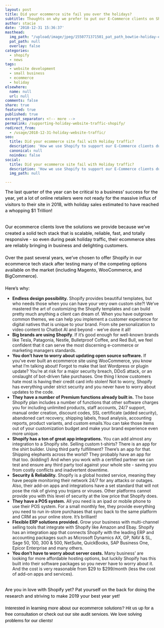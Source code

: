 ```yaml
---
layout: post
title: Did your ecommerce site fail you over the holidays?
subtitle: Thoughts on why we prefer to put our E-Commerce clients on Shopify
author: stacie
date: '2018-12-31 15:36:37'
masthead:
  img_path: "/upload/image/jpeg/1550771371501_pat_path_bowtie-holiday-ecommerce-overlay.jpg"
  pat_path: null
  overlay: false
categories:
  - shopify
  - news
tags:
  - website development
  - small business
  - ecommerce
  - holiday
elsewhere:
  name: null
  url: null
comments: false
share: true
featured: true
published: true
excerpt_separator: <!-- more -->
permalink: /supporting-holiday-website-traffic-shopify/
redirect_from:
  - /usage/2018-12-31-holiday-website-traffic/
seo:
  title: Did your ecommerce site fail with Holiday traffic?
  description: 'How we use Shopify to support our E-Commerce clients during peak demand periods'
  canonical: null
  noindex: false
social:
  title: Did your ecommerce site fail with Holiday traffic?
  description: 'How we use Shopify to support our E-Commerce clients during peak demand periods'
  img_path: null

---
```


<p dir="ltr" style="line-height: 1.38; margin-top: 0pt; margin-bottom: 0pt;"><span style=""><span style="font-size: 11pt; color: #000000; background-color: transparent;  font-style: normal; font-variant: normal; text-decoration: none; vertical-align: baseline; white-space: pre-wrap;">The last quarter of the year can be critical to a business&rsquo; success for the year, yet a lot of online retailers were not ready for the massive influx of visitors to their site in 2018, with holiday sales estimated to have reached a whopping $1 Trillion! </span><strong id="docs-internal-guid-880b7a32-7fff-ebe3-b29c-cee7a0a33f84" style="font-weight: normal;"></strong></span></p>
<p><span style=""><!-- more --></span></p>
<p dir="ltr" style="line-height: 1.38; margin-top: 0pt; margin-bottom: 0pt;">&nbsp;</p>
<p dir="ltr" style="line-height: 1.38; margin-top: 0pt; margin-bottom: 0pt;"><span style="font-size: 11pt;  color: #000000; background-color: transparent;  font-style: normal; font-variant: normal; text-decoration: none; vertical-align: baseline; white-space: pre-wrap;">Our ecommerce clients love the solutions we provide because we&rsquo;ve created a solid tech stack that is scalable, reliable, fast, and totally responsive - so even during peak holiday traffic, their ecommerce sites are reliably bringing in business and delighting customers. </span></p>
<p dir="ltr" style="line-height: 1.38; margin-top: 0pt; margin-bottom: 0pt;">&nbsp;</p>
<p dir="ltr" style="line-height: 1.38; margin-top: 0pt; margin-bottom: 0pt;"><span style="font-size: 11pt;  color: #000000; background-color: transparent;  font-style: normal; font-variant: normal; text-decoration: none; vertical-align: baseline; white-space: pre-wrap;">Over the past several years, we&rsquo;ve chosen to offer Shopify in our ecommerce tech stack after testing many of the competing options available on the market (including Magento, WooCommerce, and BigCommerce). </span></p>
<p dir="ltr" style="line-height: 1.38; margin-top: 0pt; margin-bottom: 0pt;">&nbsp;</p>
<p dir="ltr" style="line-height: 1.38; margin-top: 0pt; margin-bottom: 0pt;"><span style="font-size: 11pt;  color: #000000; background-color: transparent;  font-style: normal; font-variant: normal; text-decoration: none; vertical-align: baseline; white-space: pre-wrap;">Here&rsquo;s why:</span></p>
<ul>
<li dir="ltr"><span style=""><strong>Endless design possibility.</strong> Shopify provides beautiful templates, but who needs those when you can have your very own custom site?! We&rsquo;ve mastered the art of customizing the Shopify templates and can build pretty much anything a client can dream of. When you have outgrown common themes, we can help you implement a customer experience for digital natives that is unique to your brand. From site personalization to video content to Chatbot AI and beyond - we&rsquo;ve done it all!</span></li>
<li dir="ltr"><span style=""><strong>Big brands are using Shopify</strong>. If it&rsquo;s good enough for well-known brands like Tesla, Patagonia, Nestle, Bulletproof Coffee, and Red Bull, we feel confident that it can serve the most discerning e-commerce or marketing managers standards.</span></li>
<li dir="ltr"><span style=""><strong>You don&rsquo;t have to worry about updating open source software.</strong> If you&rsquo;ve ever built an ecommerce site using WooCommerce, you know what I&rsquo;m talking about! Forgot to make that last Wordpress or plugin update? You&rsquo;re at risk for a major security breach, DDoS attack, or an onslaught of bot-driven fake purchases. One thing I know customers hate most is having their credit card info stolen! Not to worry, Shopify has everything under strict security and you never have to worry about updates to the code.</span></li>
<li dir="ltr"><span style=""><strong>They have a number of Premium functions already built in.</strong> The base Shopify plan includes a number of functions that other software charges you for including unlimited products, staff accounts, 24/7 support, manual order creation, discount codes, SSL certificate (added security), abandoned cart recovery, shipping labels, fraud analysis, accounting reports, product variants, and custom emails.You can take those items out of your customization budget and make your brand experience even more unique.</span></li>
<li dir="ltr"><span style=""><strong>Shopify has a ton of great app integrations.</strong> You can add almost any integration to a Shopify site. Selling custom t-shirts? There is an app for the shirt builder. Using third party fulfillment? There&rsquo;s an app for that. Shipping elephants across the world? They probably have an app for that too. (kidding!) And when you work with a certified partner we can test and ensure any third party tool against your whole site - saving you from costly conflicts and inadvertent downtime.</span></li>
<li dir="ltr"><span style=""><strong>Security &amp; Reliability.</strong> Shopify is a global hosted service, meaning they have people monitoring their network 24/7 for any attacks or outages. Also, their add-on apps and integrations have a set standard that will not pose the risk of giving you trojans or viruses. Other platforms cannot provide you with this level of security at the low price that Shopify does.</span></li>
<li dir="ltr"><span style=""><strong>They have a POS system.</strong> All you need is an ipad or mobile phone to use their POS system. For a small monthly fee, they provide everything you need to run in-store purchases that sync back to the same platform and CRM as your online store. It&rsquo;s brilliant!</span></li>
<li dir="ltr"><span style=""><strong>Flexible ERP solutions provided.</strong> Grow your business with multi-channel selling tools that integrate with Shopify like Amazon and Ebay. Shopify has an integration app that connects Shopify with the leading ERP and accounting packages such as Microsoft Dynamics AX, GP, NAV &amp; SL, Sage 50, 100, 300 &amp; 500, NetSuite, QuickBooks, SAP Business One, Epicor Enterprise and many others.</span></li>
<li dir="ltr"><span style=""><strong>You don&rsquo;t have to worry about server costs.</strong> Many business&rsquo; are looking for more affordable hosting options, but luckily Shopify has this built into their software packages so you never have to worry about it. And the cost is very reasonable from $29 to $299/month (less the cost of add-on apps and services).</span></li>
</ul>
<p dir="ltr" style="line-height: 1.38; margin-top: 0pt; margin-bottom: 0pt;">&nbsp;</p>
<p dir="ltr" style="line-height: 1.38; margin-top: 0pt; margin-bottom: 0pt;"><span style="font-size: 11pt;  color: #000000; background-color: transparent;  font-style: normal; font-variant: normal; text-decoration: none; vertical-align: baseline; white-space: pre-wrap;">Are you in love with Shopify yet? Pat yourself on the back for doing the research and striving to make 2019 your best year yet!</span></p>
<p dir="ltr" style="line-height: 1.38; margin-top: 0pt; margin-bottom: 0pt;">&nbsp;</p>
<p dir="ltr" style="line-height: 1.38; margin-top: 0pt; margin-bottom: 0pt;"><span style="font-size: 11pt; font-family: Arial; color: #000000; background-color: transparent;  font-style: normal; font-variant: normal; text-decoration: none; vertical-align: baseline; white-space: pre-wrap;"><span id="docs-internal-guid-5a965066-7fff-6abf-ce58-76063852c1a0"><span style=""><span style="font-size: 11pt; background-color: transparent; font-variant-numeric: normal; font-variant-east-asian: normal; vertical-align: baseline;">Interested in learning more about our ecommerce solutions? Hit us up for a free consultation or check out our site audit services. We love solving problems for our clients! </span><span style="font-size: 11pt; background-color: transparent; font-variant-numeric: normal; font-variant-east-asian: normal; vertical-align: baseline;"><br /></span></span><span style="font-size: 11pt; background-color: transparent; font-variant-numeric: normal; font-variant-east-asian: normal; vertical-align: baseline;"><br /></span></span></span></p>
